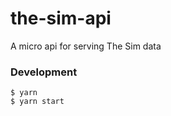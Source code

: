 # the-sim-api
A micro api for serving The Sim data

### Development

```shell
$ yarn
$ yarn start
```
